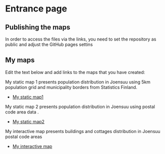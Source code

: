 # Entrance page

## Publishing the maps 

In order to access the files via the links, you need to set the repository as public and adjust the GitHub pages settins
## My maps

Edit the text below and add links to the maps that you have created:

 My static map 1 presents population distribution in Joensuu using 5km population grid and municipality borders from Statistics Finland.
 - [My static map1](https://autogis-2021.github.io/exercise-5-happro/Joe_pop_grid.png)

 My static map 2 presents population distribution in Joensuu using postal code area data .
 - [My static map2](https://autogis-2021.github.io/exercise-5-happro/Joe_postal.png)
 
 My interactive map presents buildings and cottages distribution in Joensuu postal code areas
 - [My interactive map](https://autogis-2021.github.io/exercise-5-happro/Joensuu_buildings.html)
 
